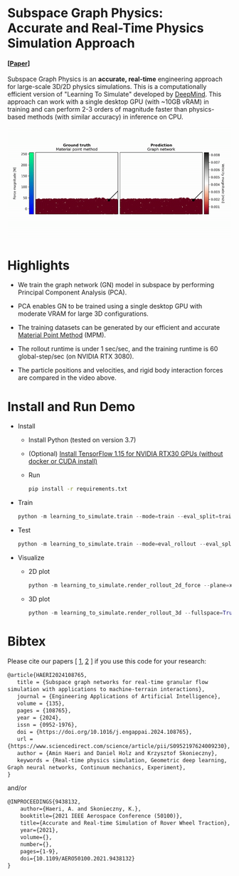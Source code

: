 # Subspace Graph Physics: <br /> Accurate and Real-Time Physics Simulation Approach
#### [[Paper](https://www.sciencedirect.com/science/article/pii/S0952197624009230)]


Subspace Graph Physics is an <strong>accurate, real-time</strong> engineering approach for large-scale 3D/2D physics simulations.
This is a computationally efficient version of "Learning To Simulate" developed by [DeepMind](https://github.com/google-deepmind/deepmind-research/tree/master/learning_to_simulate).
This approach can work with a single desktop GPU (with ~10GB vRAM) in training and can perform 2-3 orders of magnitude faster than physics-based methods (with similar accuracy) in inference on CPU.

<img src="https://github.com/haeriamin/files/blob/master/excav_ml_4.gif" alt="drawing" width="820">


# Highlights

* We train the graph network (GN) model in subspace by performing Principal Component Analysis (PCA).

* PCA enables GN to be trained using a single desktop GPU with moderate VRAM for large 3D configurations.

* The training datasets can be generated by our efficient and accurate [Material Point Method](https://github.com/haeriamin/MPM-NGF) (MPM).

* The rollout runtime is under 1 sec/sec, and the training runtime is 60 global-step/sec (on NVIDIA RTX 3080).

* The particle positions and velocities, and rigid body interaction forces are compared in the video above.


# Install and Run Demo

* Install

    * Install Python (tested on version 3.7)

    * (Optional) [Install TensorFlow 1.15 for NVIDIA RTX30 GPUs (without docker or CUDA install)](https://www.pugetsystems.com/labs/hpc/How-To-Install-TensorFlow-1-15-for-NVIDIA-RTX30-GPUs-without-docker-or-CUDA-install-2005/)

    * Run

        ```bash
        pip install -r requirements.txt
        ```

* Train

    ```python
    python -m learning_to_simulate.train --mode=train --eval_split=train --batch_size=2 --data_path=./learning_to_simulate/datasets/Excavation_PCA --model_path=./learning_to_simulate/models/Excavation_PCA
    ```

* Test

    ```python
    python -m learning_to_simulate.train --mode=eval_rollout --eval_split=test --data_path=./learning_to_simulate/datasets/Excavation_PCA --model_path=./learning_to_simulate/models/Excavation_PCA --output_path=./learning_to_simulate/rollouts/Excavation_PCA
    ```

* Visualize

    * 2D plot

        ```python
        python -m learning_to_simulate.render_rollout_2d_force --plane=xy --data_path=./learning_to_simulate/datasets/Excavation_PCA --rollout_path=./learning_to_simulate/rollouts/Excavation_PCA/rollout_test_0.pkl
        ```

    * 3D plot

        ```python
        python -m learning_to_simulate.render_rollout_3d --fullspace=True --data_path=./learning_to_simulate/datasets/Excavation_PCA --rollout_path=./learning_to_simulate/rollouts/Excavation_PCA/rollout_test_0.pkl
        ```


# Bibtex
Please cite our papers
[
[1](https://www.sciencedirect.com/science/article/pii/S0952197624009230),
[2](https://ieeexplore.ieee.org/abstract/document/9438132)
]
if you use this code for your research: 
```
@article{HAERI2024108765,
   title = {Subspace graph networks for real-time granular flow simulation with applications to machine-terrain interactions},
   journal = {Engineering Applications of Artificial Intelligence},
   volume = {135},
   pages = {108765},
   year = {2024},
   issn = {0952-1976},
   doi = {https://doi.org/10.1016/j.engappai.2024.108765},
   url = {https://www.sciencedirect.com/science/article/pii/S0952197624009230},
   author = {Amin Haeri and Daniel Holz and Krzysztof Skonieczny},
   keywords = {Real-time physics simulation, Geometric deep learning, Graph neural networks, Continuum mechanics, Experiment},
}
```
and/or
```
@INPROCEEDINGS{9438132,
    author={Haeri, A. and Skonieczny, K.},
    booktitle={2021 IEEE Aerospace Conference (50100)},
    title={Accurate and Real-time Simulation of Rover Wheel Traction},
    year={2021},
    volume={},
    number={},
    pages={1-9},
    doi={10.1109/AERO50100.2021.9438132}
}
```
